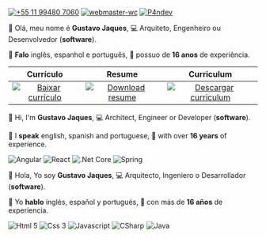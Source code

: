 [![+55 11 99480 7060](https://img.shields.io/badge/WhatsApp-25D366?style=for-the-badge&logo=whatsapp&logoColor=white)](https://web.whatsapp.com/send?phone=5511994807060)
[![webmaster-wc](https://img.shields.io/badge/Skype-%2300AFF0.svg?style=for-the-badge&logo=Skype&logoColor=white)](https://join.skype.com/invite/ubuGDMyRNSXx)
[![P4ndev](https://img.shields.io/badge/Facebook-%231877F2.svg?style=for-the-badge&logo=Facebook&logoColor=white)](https://www.facebook.com/p4ndev)

👋 Olá, meu nome é **Gustavo Jaques**,
💻 Arquiteto, Engenheiro ou Desenvolvedor (**software**).

💬 **Falo** inglês, espanhol e português,
💼 possuo de **16 anos** de experiência.

|Currículo|Resume|Curriculum|
|:-:|:-:|:-:|
|[![Baixar currículo](https://img.shields.io/badge/Baixar-EC1C24.svg?style=for-the-badge&logo=Adobe%20Acrobat%20Reader&logoColor=white)](https://www.google.com.br)|[![Download resume](https://img.shields.io/badge/Download-EC1C24.svg?style=for-the-badge&logo=Adobe%20Acrobat%20Reader&logoColor=white)](https://www.google.com.br)|[![Descargar curriculum](https://img.shields.io/badge/Descargar-EC1C24.svg?style=for-the-badge&logo=Adobe%20Acrobat%20Reader&logoColor=white)](https://www.google.com.br)|

👋 Hi, I'm **Gustavo Jaques**, 
💻 Architect, Engineer or Developer (**software**).

💬 I **speak** english, spanish and portuguese,
💼 with over **16 years** of experience.

![Angular](https://img.shields.io/badge/Angular-DD0031?style=for-the-badge&logo=angular&logoColor=white)
![React](https://img.shields.io/badge/React-20232A?style=for-the-badge&logo=react&logoColor=61DAFB)
![.Net Core](https://img.shields.io/badge/.NET-5C2D91?style=for-the-badge&logo=.net&logoColor=white)
![Spring](https://img.shields.io/badge/Spring-6DB33F?style=for-the-badge&logo=spring&logoColor=white)

👋 Hola, Yo soy **Gustavo Jaques**,
💻 Arquitecto, Ingeniero o Desarrollador (**software**).

💬 Yo **hablo** inglés, español y portugués,
💼 con más de **16 años** de experiencia.

![Html 5](https://img.shields.io/badge/HTML5-E34F26?style=for-the-badge&logo=html5&logoColor=white)
![Css 3](https://img.shields.io/badge/CSS3-1572B6?style=for-the-badge&logo=css3&logoColor=white)
![Javascript](https://img.shields.io/badge/JavaScript-F7DF1E?style=for-the-badge&logo=javascript&logoColor=black)
![CSharp](https://img.shields.io/badge/C%23-239120?style=for-the-badge&logo=c-sharp&logoColor=white)
![Java](https://img.shields.io/badge/Java-ED8B00?style=for-the-badge&logo=java&logoColor=white)
